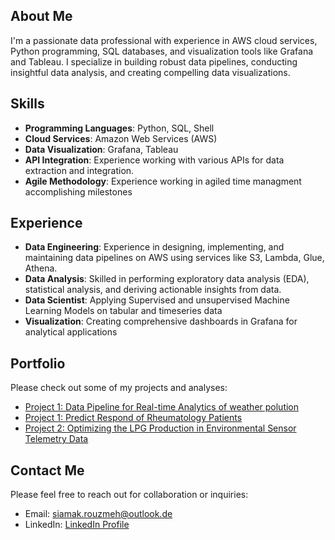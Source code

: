## About Me
I'm a passionate data professional with experience in AWS cloud services, Python programming, SQL databases, and visualization tools like Grafana and Tableau. I specialize in building robust data pipelines, conducting insightful data analysis, and creating compelling data visualizations.

## Skills
- **Programming Languages**: Python, SQL, Shell
- **Cloud Services**: Amazon Web Services (AWS)
- **Data Visualization**: Grafana, Tableau
- **API Integration**: Experience working with various APIs for data extraction and integration.
- **Agile Methodology**: Experience working in agiled time managment accomplishing milestones

## Experience
- **Data Engineering**: Experience in designing, implementing, and maintaining data pipelines on AWS using services like S3, Lambda, Glue, Athena.
- **Data Analysis**: Skilled in performing exploratory data analysis (EDA), statistical analysis, and deriving actionable insights from data.
- **Data Scientist**: Applying Supervised and unsupervised Machine Learning Models on tabular and timeseries data
- **Visualization**: Creating comprehensive dashboards in Grafana for analytical applications

## Portfolio
Please check out some of my projects and analyses:
- [Project 1: Data Pipeline for Real-time Analytics of weather polution](https://github.com/siamakru/Weather-Pollution-Analysis-API-Call)
- [Project 1: Predict Respond of Rheumatology Patients](https://github.com/siamakru/Applied-ML-on-Rheumatology)
- [Project 2: Optimizing the LPG Production in Environmental Sensor Telemetry Data](https://github.com/siamakru/SE_Sample/tree/main)

## Contact Me
Please feel free to reach out for collaboration or inquiries:
- Email: siamak.rouzmeh@outlook.de
- LinkedIn: [LinkedIn Profile](https://www.linkedin.com/in/siamak-rouzmeh/)
